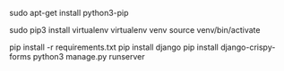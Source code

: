 sudo apt-get install python3-pip

sudo pip3 install virtualenv
virtualenv venv
source venv/bin/activate

pip install -r requirements.txt
pip install django
pip install django-crispy-forms
python3 manage.py runserver
